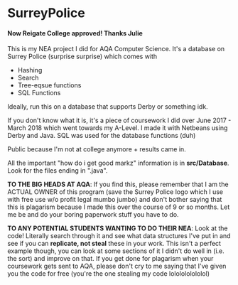 # SurreyPolice #
#### Now Reigate College approved! Thanks Julie 
This is my NEA project I did for AQA Computer Science. It's a database on Surrey Police (surprise surprise) which comes with
- Hashing
- Search
- Tree-eqsue functions
- SQL Functions

Ideally, run this on a database that supports Derby or something idk.

If you don't know what it is, it's a piece of coursework I did over June 2017 - March 2018 which went towards my A-Level. I made it with Netbeans using Derby and Java. SQL was used for the database functions (duh)

Public because I'm not at college anymore + results came in.

All the important "how do i get good markz" information is in **src/Database**. Look for the files ending in ".java". 

**TO THE BIG HEADS AT AQA**: If you find this, please remember that I am the ACTUAL OWNER of this program (save the Surrey Police logo which I use with free use w/o profit legal mumbo jumbo) and don't bother saying that this is plagarism because I made this over the course of 9 or so months. Let me be and do your boring paperwork stuff you have to do.

**TO ANY POTENTIAL STUDENTS WANTING TO DO THEIR NEA**: Look at the code! Literally search through it and see what data structures I've put in and see if you can **replicate, not steal** these in your work. This isn't a perfect example though, you can look at some sections of it I didn't do well in (i.e. the sort) and improve on that. If you get done for plagarism when your coursework gets sent to AQA, please don't cry to me saying that I've given you the code for free (you're the one stealing my code lololololololol)
